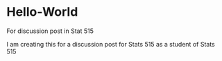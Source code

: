 # Hello-World
For discussion post in Stat 515

I am creating this for a discussion post for Stats 515 as a student of Stats 515
